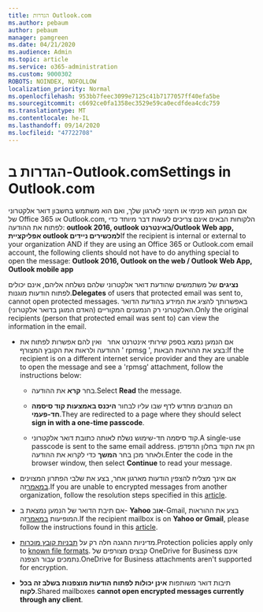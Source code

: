 ```yaml
---
title: הגדרות Outlook.com
ms.author: pebaum
author: pebaum
manager: pamgreen
ms.date: 04/21/2020
ms.audience: Admin
ms.topic: article
ms.service: o365-administration
ms.custom: 9000302
ROBOTS: NOINDEX, NOFOLLOW
localization_priority: Normal
ms.openlocfilehash: 953bb7feec3099e7125c41b7177057ff40efa5be
ms.sourcegitcommit: c6692ce0fa1358ec3529e59ca0ecdfdea4cdc759
ms.translationtype: MT
ms.contentlocale: he-IL
ms.lasthandoff: 09/14/2020
ms.locfileid: "47722708"
---
```

# <a name="settings-in-outlookcom"></a><span data-ttu-id="caed5-102">הגדרות ב-Outlook.com</span><span class="sxs-lookup"><span data-stu-id="caed5-102">Settings in Outlook.com</span></span>

<span data-ttu-id="caed5-103">אם הנמען הוא פנימי או חיצוני לארגון שלך, ואם הוא משתמש בחשבון דואר אלקטרוני של Office 365 או Outlook.com, הלקוחות הבאים אינם צריכים לעשות דבר מיוחד כדי לפתוח את ההודעה: **outlook 2016, outlook באינטרנט/Outlook Web app, אפליקציית outlook למכשירים ניידים**</span><span class="sxs-lookup"><span data-stu-id="caed5-103">If the recipient is internal or external to your organization AND if they are using an Office 365 or Outlook.com email account, the following clients should not have to do anything special to open the message: **Outlook 2016, Outlook on the web / Outlook Web App, Outlook mobile app**</span></span>

<span data-ttu-id="caed5-104">**נציגים** של משתמשים שהודעת דואר אלקטרוני שלהם נשלחה אליהם, אינם יכולים לפתוח הודעות מוגנות.</span><span class="sxs-lookup"><span data-stu-id="caed5-104">**Delegates** of users that protected email was sent to, cannot open protected messages.</span></span> <span data-ttu-id="caed5-105">באפשרותך להציג את המידע בהודעת הדואר האלקטרוני רק הנמענים המקוריים (האדם המוגן בדואר אלקטרוני).</span><span class="sxs-lookup"><span data-stu-id="caed5-105">Only the original recipients (person that protected email was sent to) can view the information in the email.</span></span>

- <span data-ttu-id="caed5-106">אם הנמען נמצא בספק שירותי אינטרנט אחר &nbsp; ואין להם אפשרות לפתוח את ההודעה ולראות את הקובץ המצורף ' rpmsg ', בצע את ההוראות הבאות:</span><span class="sxs-lookup"><span data-stu-id="caed5-106">If the recipient is on a different internet service provider and they are&nbsp;unable to open the message and see a 'rpmsg' attachment, follow the instructions below:</span></span>
    
    - <span data-ttu-id="caed5-107">בחר **קרא** את ההודעה.</span><span class="sxs-lookup"><span data-stu-id="caed5-107">Select **Read** the message.</span></span>
    
    - <span data-ttu-id="caed5-108">הם מנותבים מחדש לדף שבו עליו לבחור **היכנס באמצעות קוד סיסמה חד-פעמי**.</span><span class="sxs-lookup"><span data-stu-id="caed5-108">They are redirected to a page where they should select **sign in with a one-time passcode**.</span></span>
    
    - <span data-ttu-id="caed5-109">קוד סיסמה חד-שימוש נשלח לאותה כתובת דואר אלקטרוני.</span><span class="sxs-lookup"><span data-stu-id="caed5-109">A single-use passcode is sent to the same email address.</span></span> <span data-ttu-id="caed5-110">הזן את הקוד בחלון הדפדפן ולאחר מכן בחר **המשך** כדי לקרוא את ההודעה.</span><span class="sxs-lookup"><span data-stu-id="caed5-110">Enter the code in the browser window, then select **Continue** to read your message.</span></span>

- <span data-ttu-id="caed5-111">אם אינך מצליח להצפין הודעות מארגון אחר, בצע את שלבי הפתרון המצוינים [במאמר](https://support.office.com/article/known-issues-opening-irm-protected-emails-sent-from-users-in-other-office-365-organizations-0dec0593-a05d-4aa2-8445-9311ebab3164)זה.</span><span class="sxs-lookup"><span data-stu-id="caed5-111">If you are unable to encrypted messages from another organization, follow the resolution steps specified in this [article](https://support.office.com/article/known-issues-opening-irm-protected-emails-sent-from-users-in-other-office-365-organizations-0dec0593-a05d-4aa2-8445-9311ebab3164).</span></span>

- <span data-ttu-id="caed5-112">אם תיבת הדואר של הנמען נמצאת ב- **Yahoo או**ב-Gmail, בצע את ההוראות המופיעות </span> [במאמר](https://support.office.com/article/how-do-i-open-a-protected-message-1157a286-8ecc-4b1e-ac43-2a608fbf3098)זה.</span><span class="sxs-lookup"><span data-stu-id="caed5-112">If the recipient mailbox is on **Yahoo or Gmail**, please follow the instructions</span> found in this [article](https://support.office.com/article/how-do-i-open-a-protected-message-1157a286-8ecc-4b1e-ac43-2a608fbf3098).</span></span>

- <span data-ttu-id="caed5-113">מדיניות ההגנה חלה רק על [תבניות קובץ מוכרות](https://docs.microsoft.com/azure/information-protection/rms-client/client-admin-guide-file-types).</span><span class="sxs-lookup"><span data-stu-id="caed5-113">Protection policies apply only to [known file formats](https://docs.microsoft.com/azure/information-protection/rms-client/client-admin-guide-file-types).</span></span> <span data-ttu-id="caed5-114">קבצים מצורפים של OneDrive for Business אינם נתמכים עבור הצפנה.</span><span class="sxs-lookup"><span data-stu-id="caed5-114">OneDrive for Business attachments aren't supported for encryption.</span></span>

- <span data-ttu-id="caed5-115">תיבות דואר משותפות **אינן יכולות לפתוח הודעות מוצפנות בשלב זה בכל לקוח**.</span><span class="sxs-lookup"><span data-stu-id="caed5-115">Shared mailboxes **cannot open encrypted messages currently through any client**.</span></span> 
